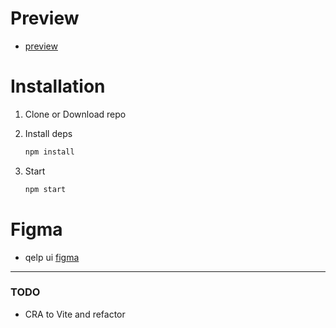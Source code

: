 # Preview
- [preview](https://qelp.vercel.app/)
# Installation

1. Clone or Download repo
2. Install deps

   ```js
   npm install
   ```

3. Start

   ```js
   npm start
   ```

# Figma
-  qelp ui
[figma](https://www.figma.com/file/l2TnKtK9G7NA2dg5gGnqnF/Untitled?type=design&node-id=0%3A1&mode=design&t=y1pMdpOvjIYr1e9q-1)


---

### TODO
- CRA to Vite and refactor